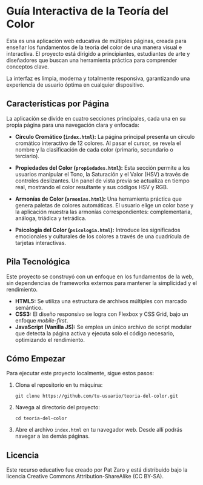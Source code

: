 # Guía Interactiva de la Teoría del Color

Esta es una aplicación web educativa de múltiples páginas, creada para enseñar los fundamentos de la teoría del color de una manera visual e interactiva. El proyecto está dirigido a principiantes, estudiantes de arte y diseñadores que buscan una herramienta práctica para comprender conceptos clave.

La interfaz es limpia, moderna y totalmente responsiva, garantizando una experiencia de usuario óptima en cualquier dispositivo.

## Características por Página

La aplicación se divide en cuatro secciones principales, cada una en su propia página para una navegación clara y enfocada:

*   **Círculo Cromático (`index.html`):** La página principal presenta un círculo cromático interactivo de 12 colores. Al pasar el cursor, se revela el nombre y la clasificación de cada color (primario, secundario o terciario).

*   **Propiedades del Color (`propiedades.html`):** Esta sección permite a los usuarios manipular el Tono, la Saturación y el Valor (HSV) a través de controles deslizantes. Un panel de vista previa se actualiza en tiempo real, mostrando el color resultante y sus códigos HSV y RGB.

*   **Armonías de Color (`armonias.html`):** Una herramienta práctica que genera paletas de colores automáticas. El usuario elige un color base y la aplicación muestra las armonías correspondientes: complementaria, análoga, triádica y tetrádica.

*   **Psicología del Color (`psicologia.html`):** Introduce los significados emocionales y culturales de los colores a través de una cuadrícula de tarjetas interactivas.

## Pila Tecnológica

Este proyecto se construyó con un enfoque en los fundamentos de la web, sin dependencias de frameworks externos para mantener la simplicidad y el rendimiento.

*   **HTML5:** Se utiliza una estructura de archivos múltiples con marcado semántico.
*   **CSS3:** El diseño responsivo se logra con Flexbox y CSS Grid, bajo un enfoque *mobile-first*.
*   **JavaScript (Vanilla JS):** Se emplea un único archivo de script modular que detecta la página activa y ejecuta solo el código necesario, optimizando el rendimiento.

## Cómo Empezar

Para ejecutar este proyecto localmente, sigue estos pasos:

1.  Clona el repositorio en tu máquina:
    ```
    git clone https://github.com/tu-usuario/teoria-del-color.git
    ```
2.  Navega al directorio del proyecto:
    ```
    cd teoria-del-color
    ```
3.  Abre el archivo `index.html` en tu navegador web. Desde allí podrás navegar a las demás páginas.

## Licencia

Este recurso educativo fue creado por Pat Zaro y está distribuido bajo la licencia Creative Commons Attribution-ShareAlike (CC BY-SA).
